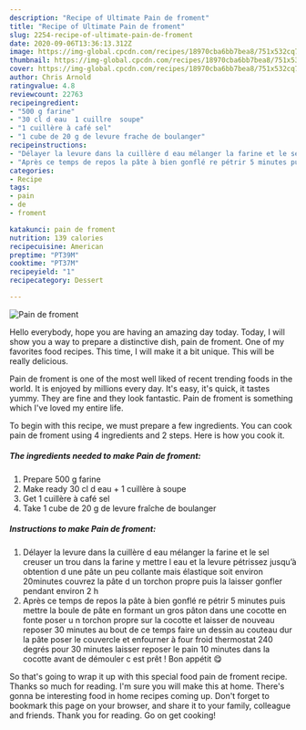 ```yaml
---
description: "Recipe of Ultimate Pain de froment"
title: "Recipe of Ultimate Pain de froment"
slug: 2254-recipe-of-ultimate-pain-de-froment
date: 2020-09-06T13:36:13.312Z
image: https://img-global.cpcdn.com/recipes/18970cba6bb7bea8/751x532cq70/pain-de-froment-photo-principale-de-la-recette.jpg
thumbnail: https://img-global.cpcdn.com/recipes/18970cba6bb7bea8/751x532cq70/pain-de-froment-photo-principale-de-la-recette.jpg
cover: https://img-global.cpcdn.com/recipes/18970cba6bb7bea8/751x532cq70/pain-de-froment-photo-principale-de-la-recette.jpg
author: Chris Arnold
ratingvalue: 4.8
reviewcount: 22763
recipeingredient:
- "500 g farine"
- "30 cl d eau  1 cuillre  soupe"
- "1 cuillère à café sel"
- "1 cube de 20 g de levure frache de boulanger"
recipeinstructions:
- "Délayer la levure dans la cuillère d eau mélanger la farine et le sel creuser un trou dans la farine y mettre l eau et la levure pétrissez jusqu’à obtention d une pâte un peu collante mais élastique soit environ 20minutes couvrez la pâte d un torchon propre puis la laisser gonfler pendant environ 2 h"
- "Après ce temps de repos la pâte à bien gonflé re pétrir 5 minutes puis mettre la boule de pâte en formant un gros pâton dans une cocotte en fonte poser u n torchon propre sur la cocotte et laisser de nouveau reposer 30 minutes au bout de ce temps faire un dessin au couteau dur la pâte poser le couvercle et enfourner à four froid thermostat 240 degrés pour 30 minutes laisser reposer le pain 10 minutes dans la cocotte avant de démouler c est prêt ! Bon appétit 😋"
categories:
- Recipe
tags:
- pain
- de
- froment

katakunci: pain de froment 
nutrition: 139 calories
recipecuisine: American
preptime: "PT39M"
cooktime: "PT37M"
recipeyield: "1"
recipecategory: Dessert

---
```



![Pain de froment](https://img-global.cpcdn.com/recipes/18970cba6bb7bea8/751x532cq70/pain-de-froment-photo-principale-de-la-recette.jpg)

Hello everybody, hope you are having an amazing day today. Today, I will show you a way to prepare a distinctive dish, pain de froment. One of my favorites food recipes. This time, I will make it a bit unique. This will be really delicious.



Pain de froment is one of the most well liked of recent trending foods in the world. It is enjoyed by millions every day. It's easy, it's quick, it tastes yummy. They are fine and they look fantastic. Pain de froment is something which I've loved my entire life.


To begin with this recipe, we must prepare a few ingredients. You can cook pain de froment using 4 ingredients and 2 steps. Here is how you cook it.

<!--inarticleads1-->

##### The ingredients needed to make Pain de froment:

1. Prepare 500 g farine
1. Make ready 30 cl d eau + 1 cuillère à soupe
1. Get 1 cuillère à café sel
1. Take 1 cube de 20 g de levure fraîche de boulanger




<!--inarticleads2-->

##### Instructions to make Pain de froment:

1. Délayer la levure dans la cuillère d eau mélanger la farine et le sel creuser un trou dans la farine y mettre l eau et la levure pétrissez jusqu’à obtention d une pâte un peu collante mais élastique soit environ 20minutes couvrez la pâte d un torchon propre puis la laisser gonfler pendant environ 2 h
1. Après ce temps de repos la pâte à bien gonflé re pétrir 5 minutes puis mettre la boule de pâte en formant un gros pâton dans une cocotte en fonte poser u n torchon propre sur la cocotte et laisser de nouveau reposer 30 minutes au bout de ce temps faire un dessin au couteau dur la pâte poser le couvercle et enfourner à four froid thermostat 240 degrés pour 30 minutes laisser reposer le pain 10 minutes dans la cocotte avant de démouler c est prêt ! Bon appétit 😋




So that's going to wrap it up with this special food pain de froment recipe. Thanks so much for reading. I'm sure you will make this at home. There's gonna be interesting food in home recipes coming up. Don't forget to bookmark this page on your browser, and share it to your family, colleague and friends. Thank you for reading. Go on get cooking!
